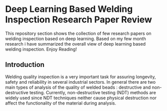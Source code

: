 # Deep Learning Based Welding Inspection Research Paper Review

This repository section shows the collection of few research papers on welding inspection based on deep learning. Based on my few month research i have summarized the overall view of deep learning based welding inspection. Enjoy Reading!


## Introduction

Welding quality inspection is a very important task for assuring longevity, safety and reliability in several industrial sectors. In general there are two main types of analysis of the quality of welded beads : destructive and non-destructive testing. Currently, non-destructive testing (NDT) methods are widely used since NDT techniques neither cause physical destruction nor affect the functionality of the material during analysis. 

 


